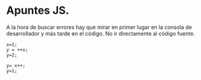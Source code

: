 # Apuntes JS.

A la hora de buscar errores hay que mirar en primer lugar en la consola de desarrollador y más tarde en el código. No ir directamente al código fuente.
~~~
x=1;
y = ++x;
y=2;

y= x++;
y=1;
~~~
